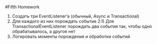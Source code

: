 #Fifth Homework

1) Создать три EventListener’a (обычный, Async и Transactional)
2) Для каждого из них порождать событие
   2.1) Для TransactionalEventListener порождать два события так, чтобы одно обрабатывалось, а другое нет
3) Логировать моменты порождения и обработки событий
